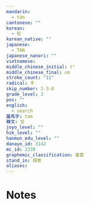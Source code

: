 ```yaml
---
mandarin:
  - tàn
cantonese: ""
korean:
  - 탐
korean_native: ""
japanese:
  - TAN
japanese_nanori: ""
vietnamese:
middle_chinese_initial: tʰ
middle_chinese_final: ʌm
stroke_count: "11"
radical: 手
skip_number: 1-3-8
grade_level: 3
pos: ""
english:
  - search
羅馬字: tam
韓文: 탐
joyo_level: ""
hsk_level: ""
hanmun_edu_level: ""
danayo_id: 3142
mc_id: 2339
graphemic_classification: 會意
stand_in: 探索
aliases:
---
```


# Notes
